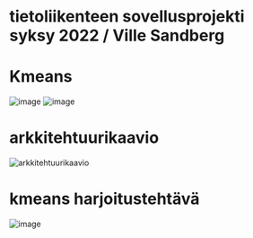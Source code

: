 # tietoliikenteen sovellusprojekti syksy 2022 / Ville Sandberg



# Kmeans
![image](https://user-images.githubusercontent.com/99398876/205662060-edba5896-98dd-46a0-a435-34141e5c69a0.png) ![image](https://user-images.githubusercontent.com/99398876/206994697-35a1516c-5424-4507-93c8-72416099b257.png)



# arkkitehtuurikaavio
![arkkitehtuurikaavio](https://user-images.githubusercontent.com/99398876/199468858-7a31d180-b60e-4c1e-b104-fa0673d66750.PNG)


# kmeans harjoitustehtävä
![image](https://user-images.githubusercontent.com/99398876/204475630-815fb3b7-66dc-460f-a5cb-d410711c659b.png)







